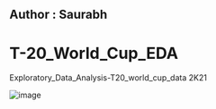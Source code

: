 ## Author : Saurabh
# T-20_World_Cup_EDA
Exploratory_Data_Analysis-T20_world_cup_data  2K21

![image](https://user-images.githubusercontent.com/54509629/143788551-9e621db1-eba2-4b83-9384-d6738ba0abba.png)


